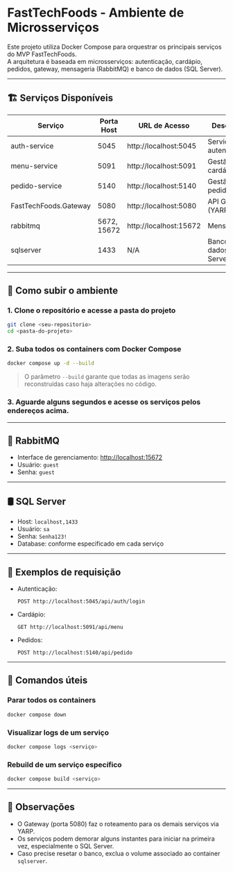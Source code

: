 
# FastTechFoods - Ambiente de Microsserviços

Este projeto utiliza Docker Compose para orquestrar os principais serviços do MVP FastTechFoods.  
A arquitetura é baseada em microsserviços: autenticação, cardápio, pedidos, gateway, mensageria (RabbitMQ) e banco de dados (SQL Server).

---

## 🏗️ Serviços Disponíveis

| Serviço               | Porta Host    | URL de Acesso              | Descrição                    |
|-----------------------|---------------|----------------------------|------------------------------|
| auth-service          | 5045          | http://localhost:5045      | Serviço de autenticação      |
| menu-service          | 5091          | http://localhost:5091      | Gestão de cardápio           |
| pedido-service        | 5140          | http://localhost:5140      | Gestão de pedidos            |
| FastTechFoods.Gateway | 5080          | http://localhost:5080      | API Gateway (YARP)           |
| rabbitmq              | 5672, 15672   | http://localhost:15672     | Mensageria                   |
| sqlserver             | 1433          | N/A                        | Banco de dados SQL Server    |

---

## 🚀 Como subir o ambiente

### 1. Clone o repositório e acesse a pasta do projeto

```bash
git clone <seu-repositorio>
cd <pasta-do-projeto>
```

### 2. Suba todos os containers com Docker Compose

```bash
docker compose up -d --build
```

> O parâmetro `--build` garante que todas as imagens serão reconstruídas caso haja alterações no código.

### 3. Aguarde alguns segundos e acesse os serviços pelos endereços acima.

---

## 🐰 RabbitMQ

- Interface de gerenciamento: [http://localhost:15672](http://localhost:15672)
- Usuário: `guest`
- Senha: `guest`

---

## 🛢️ SQL Server

- Host: `localhost,1433`
- Usuário: `sa`
- Senha: `Senha123!`
- Database: conforme especificado em cada serviço

---

## 🔗 Exemplos de requisição

- Autenticação:

  ```http
  POST http://localhost:5045/api/auth/login
  ```

- Cardápio:

  ```http
  GET http://localhost:5091/api/menu
  ```

- Pedidos:

  ```http
  POST http://localhost:5140/api/pedido
  ```

---

## 🧹 Comandos úteis

### Parar todos os containers

```bash
docker compose down
```

### Visualizar logs de um serviço

```bash
docker compose logs <serviço>
```

### Rebuild de um serviço específico

```bash
docker compose build <serviço>
```

---

## 📝 Observações

- O Gateway (porta 5080) faz o roteamento para os demais serviços via YARP.
- Os serviços podem demorar alguns instantes para iniciar na primeira vez, especialmente o SQL Server.
- Caso precise resetar o banco, exclua o volume associado ao container `sqlserver`.


